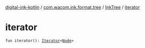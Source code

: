 [digital-ink-kotlin](../../index.md) / [com.wacom.ink.format.tree](../index.md) / [InkTree](index.md) / [iterator](./iterator.md)

# iterator

`fun iterator(): `[`Iterator`](https://kotlinlang.org/api/latest/jvm/stdlib/kotlin.collections/-iterator/index.html)`<`[`Node`](../../com.wacom.ink.format.tree.nodes/-node/index.md)`>`